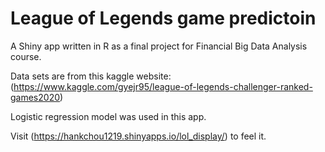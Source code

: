 # League of Legends game predictoin

A Shiny app written in R as a final project for Financial Big Data Analysis course.

Data sets are from this kaggle website: (https://www.kaggle.com/gyejr95/league-of-legends-challenger-ranked-games2020)

Logistic regression model was used in this app.

Visit (https://hankchou1219.shinyapps.io/lol_display/) to feel it.
